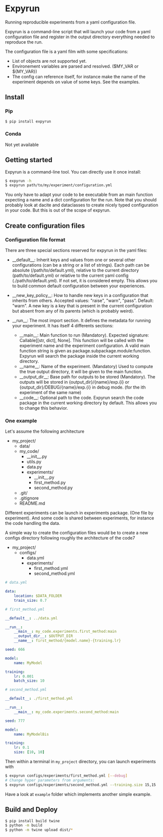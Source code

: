 # Expyrun

Running reproducible experiments from a yaml configuration file.

Expyrun is a command-line script that will launch your code from
a yaml configuration file and register in the output directory everything
needed to reproduce the run.

The configuration file is a yaml film with some specifications:
- List of objects are not supported yet.
- Environement variables are parsed and resolved. (\$MY_VAR or ${MY_VAR})
- The config can reference itself, for instance make the name of the experiment
depends on value of some keys. See the examples.


## Install

### Pip

```bash
$ pip install expyrun
```

### Conda

Not yet available


## Getting started

Expyrun is a command-line tool. You can directly use it once install:

```bash
$ expyrun -h
$ expyrun path/to/my/experiment/configuration.yml
```

You only have to adapt your code to be executable from an main function expecting a name
and a dict configuration for the run. Note that you should probably look at dacite and dataclasses
to create nicely typed configuration in your code. But this is out of the scope of expyrun.

## Create configuration files
### Configuration file format
There are three special sections reserved for expyrun in the yaml files:

- \_\_default__: Inherit keys and values from one or several other configurations
    (can be a string or a list of strings). Each path can be absolute (/path/to/default.yml),
    relative to the current directory (path/to/default.yml) or relative to the current yaml
    config (./path/to/default.yml). If not set, it is considered empty.
    This allows you to build common default configuration between your experiences.

- \_\_new_key_policy__: How to handle new keys in a configuration that inherits from others.
    Accepted values: "raise", "warn", "pass". Default: "warn".
    A new key is a key that is present in the current configuration but absent from any of
    its parents (which is probably weird).

- \_\_run__: The most import section. It defines the metadata for running your experiment.
    It has itself 4 differents sections:
    - \_\_main__: Main function to run (Mandatory). Expected signature: Callable[[str, dict], None].
        This function will be called with the experiment name and the experiment configuration.
        A valid main function string is given as package.subpackage.module:function.
        Expyrun will search the package inside the current working directory.
    - \_\_name__: Name of the experiment. (Mandatory) Used to compute the true output directory,
        it will be given to the main function.
    - \_\_output_dir__: Base path for outputs to be stored (Mandatory). The outputs will be stored
        in {output_dir}/{name}/exp.{i} or {output_dir}/DEBUG/{name}/exp.{i} in debug mode.
        (for the ith experiment of the same name)
    - \_\_code__: Optional path to the code. Expyrun search the code package in the current
        working directory by default. This allows you to change this behavior.

### One example
Let's assume the following architecture

- my_project/
    - data/
    - my_code/
        - \_\_init__.py
        - utils.py
        - data.py
        - experiments/
            - \_\_init__.py
            - first_method.py
            - second_method.py
    - .git/
    - .gitignore
    - README.md

Different experiments can be launch in experiments package. (One file by experiment). And some code is shared between experiments,
for instance the code handling the data.

A simple way to create the configuration files would be to create a new configs directory following roughly the architecture of the code7
- my_project/
    - configs/
        - data.yml
        - experiments/
            - first_method.yml
            - second_method.yml


```yml
# data.yml

data:
    location: $DATA_FOLDER
    train_size: 0.7
```

```yml
# first_method.yml

__default__: ../data.yml

__run__:
    __main__: my_code.experiments.first_method:main
    __output_dir__: $OUTPUT_DIR
    __name__: first_method/{model.name}-{training.lr}

seed: 666

model:
    name: MyModel

training:
    lr: 0.001
    batch_size: 10
```

```yml
# second_method.yml

__default__: ./first_method.yml

__run__:
    __main__: my_code.experiments.second_method:main

seed: 777

model:
    name: MyModelBis

training:
    lr: 0.1
    size: [10, 10]
```

Then within a terminal in `my_project` directory, you can launch experiments with

```bash
$ expyrun configs/experiments/first_method.yml [--debug]
# Change hyper parameters from arguments:
$ expyrun configs/experiments/second_method.yml --training.size 15,15
```

Have a look at `example` folder which implements another simple example.

## Build and Deploy

```bash
$ pip install build twine
$ python -m build
$ python -m twine upload dist/*
```
